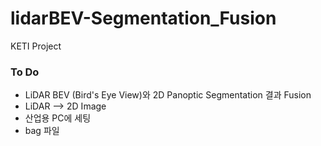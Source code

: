 # lidarBEV-Segmentation_Fusion
KETI Project

### To Do
- LiDAR BEV (Bird's Eye View)와 2D Panoptic Segmentation 결과 Fusion
- LiDAR --> 2D Image
- 산업용 PC에 세팅
- bag 파일
